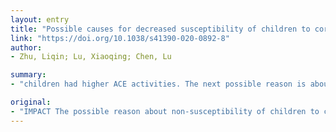 ```yaml
---
layout: entry
title: "Possible causes for decreased susceptibility of children to coronavirus"
link: "https://doi.org/10.1038/s41390-020-0892-8"
author:
- Zhu, Liqin; Lu, Xiaoqing; Chen, Lu

summary:
- "children had higher ACE activities. The next possible reason is about immunity. Some adjuvant drug such as thymosin may provide benefit help for 2019-nCoV patients. IMPACT The possible reason about non-susceptibility of children to coronavirus may lie in different angiotensin-converting enzyme (ACE) activity and immunity of children. A research revealed that children had high ACE activity. Another possible reason for immunity is immunity - some adjuted drug. Adjuvant drug ACE. Children had higher activity, the first possible reason."

original:
- "IMPACT The possible reason about non-susceptibility of children to coronavirus may lie in different angiotensin-converting enzyme (ACE) activity and immunity of children.The first possible reason is about ACE activity. A research revealed that children had higher ACE activities. The next possible reason is about immunity.Some adjuvant drug such as thymosin may provide benefit help for 2019-nCoV patients."
---
```


